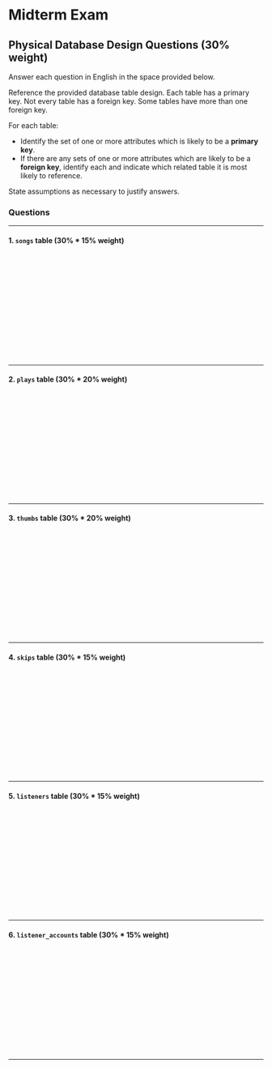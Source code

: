 # Midterm Exam

## Physical Database Design Questions (30% weight)

Answer each question in English in the space provided below.

Reference the provided database table design. Each table has a primary key. Not every table has a foreign key. Some tables have more than one foreign key.

For each table:

 + Identify the set of one or more attributes which is likely to be a **primary key**.
 + If there are any sets of one or more attributes which are likely to be a **foreign key**, identify each and indicate which related table it is most likely to reference.

State assumptions as necessary to justify answers.

### Questions

<hr>

#### 1. `songs` table (30% * 15% weight)

<br><br><br><br><br><br><br><br><br><br><br><br>

<hr>

#### 2. `plays` table (30% * 20% weight)

<br><br><br><br><br><br><br><br><br><br><br><br>

<hr>

#### 3. `thumbs` table (30% * 20% weight)

<br><br><br><br><br><br><br><br><br><br><br><br>

<hr>

#### 4. `skips` table (30% * 15% weight)

<br><br><br><br><br><br><br><br><br><br><br><br>

<hr>

#### 5. `listeners` table (30% * 15% weight)

<br><br><br><br><br><br><br><br><br><br><br><br>

<hr>

#### 6. `listener_accounts` table (30% * 15% weight)

<br><br><br><br><br><br><br><br><br><br><br><br>

<hr>
